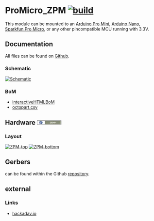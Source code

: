 # ProMicro_ZPM [![build](https://github.com/nerdyscout/ProMicro/workflows/kicad-exports/badge.svg?branch=ZPM)](ZPM/actions?query=branch%3AZPM)
This module can be mounted to an [Arduino Pro Mini](https://www.sparkfun.com/products/11113), [Arduino Nano](https://store.arduino.cc/arduino-nano), [Sparkfun Pro Micro](https://www.sparkfun.com/products/12587), or any other pincompatible MCU running with 3.3V.

## Documentation
All files can be found on [Github](https://github.com/nerdyscout/ProMicro/tree/master/ZPM).

### Schematic
[![Schematic](docs/img/ZPM-schematic.svg)](docs/ZPM-schematic.pdf)

### BoM
  * [interactiveHTMLBoM](https://nerdyscout.github.io/ProMicro/ZPM/docs/bom/ZPM-ibom.html)
  * [octopart.csv](docs/bom/ZPM-bom_octopart.csv)

## Hardware [![CERN OHL v1.2](../img/oshw.png)](LICENSE.TXT)
### Layout
<a href="docs/ZPM-documentation.pdf"><img src="docs/img/ZPM-top.svg" alt="ZPM-top" width="40%"/></a>
<a href="docs/ZPM-documentation.pdf"><img src="docs/img/ZPM-bottom.svg" alt="ZPM-bottom" width="40%"/></a>

## Gerbers
can be found within the Github [repository](gerbers).

## external
### Links
  * [hackaday.io](https://hackaday.io/project/171898-promicro)
